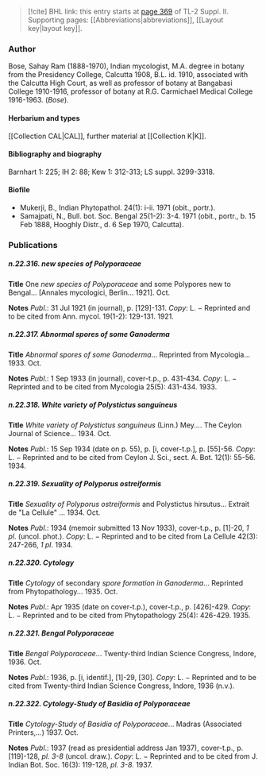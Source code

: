 > [!cite] BHL link: this entry starts at [page 369](https://www.biodiversitylibrary.org/item/103859#page/379/mode/1up) of TL-2 Suppl. II.
> Supporting pages: [[Abbreviations|abbreviations]], [[Layout key|layout key]].

### Author

Bose, Sahay Ram (1888-1970), Indian mycologist, M.A. degree in botany from the Presidency College, Calcutta 1908, B.L. id. 1910, associated with the Calcutta High Court, as well as professor of botany at Bangabasi College 1910-1916, professor of botany at R.G. Carmichael Medical College 1916-1963. (*Bose*).

#### Herbarium and types

[[Collection CAL|CAL]], further material at [[Collection K|K]].

#### Bibliography and biography

Barnhart 1: 225; IH 2: 88; Kew 1: 312-313; LS suppl. 3299-3318.

#### Biofile

- Mukerji, B., Indian Phytopathol. 24(1): i-ii. 1971 (obit., portr.).
- Samajpati, N., Bull. bot. Soc. Bengal 25(1-2): 3-4. 1971 (obit., portr., b. 15 Feb 1888, Hooghly Distr., d. 6 Sep 1970, Calcutta).

### Publications

##### n.22.316. new species of Polyporaceae

**Title**
One *new species of Polyporaceae* and some Polypores new to Bengal... \[Annales mycologici, Berlin... 1921\]. Oct.

**Notes**
*Publ*.: 31 Jul 1921 (in journal), p. \[129\]-131. *Copy*: L. − Reprinted and to be cited from Ann. mycol. 19(1-2): 129-131. 1921.

##### n.22.317. Abnormal spores of some Ganoderma

**Title**
*Abnormal spores of some Ganoderma*... Reprinted from Mycologia... 1933. Oct.

**Notes**
*Publ*.: 1 Sep 1933 (in journal), cover-t.p., p. 431-434. *Copy*: L. − Reprinted and to be cited from Mycologia 25(5): 431-434. 1933.

##### n.22.318. White variety of Polystictus sanguineus

**Title**
*White variety of Polystictus sanguineus* (Linn.) Mey.... The Ceylon Journal of Science... 1934. Oct.

**Notes**
*Publ*.: 15 Sep 1934 (date on p. 55), p. \[i, cover-t.p.\], p. \[55\]-56. *Copy*: L. − Reprinted and to be cited from Ceylon J. Sci., sect. A. Bot. 12(1): 55-56. 1934.

##### n.22.319. Sexuality of Polyporus ostreiformis

**Title**
*Sexuality of Polyporus ostreiformis* and Polystictus hirsutus... Extrait de "La Cellule" ... 1934. Oct.

**Notes**
*Publ*.: 1934 (memoir submitted 13 Nov 1933), cover-t.p., p. \[1\]-20, *1 pl*. (uncol. phot.). *Copy*: L. − Reprinted and to be cited from La Cellule 42(3): 247-266, *1 pl*. 1934.

##### n.22.320. Cytology

**Title**
*Cytology* of secondary *spore formation in Ganoderma*... Reprinted from Phytopathology... 1935. Oct.

**Notes**
*Publ*.: Apr 1935 (date on cover-t.p.), cover-t.p., p. \[426\]-429. *Copy*: L. − Reprinted and to be cited from Phytopathology 25(4): 426-429. 1935.

##### n.22.321. Bengal Polyporaceae

**Title**
*Bengal Polyporaceae*... Twenty-third Indian Science Congress, Indore, 1936. Oct.

**Notes**
*Publ*.: 1936, p. \[i, identif.\], \[1\]-29, \[30\]. *Copy*: L. − Reprinted and to be cited from Twenty-third Indian Science Congress, Indore, 1936 (n.v.).

##### n.22.322. Cytology-Study of Basidia of Polyporaceae

**Title**
*Cytology-Study of Basidia of Polyporaceae*... Madras (Associated Printers,...) 1937. Oct.

**Notes**
*Publ*.: 1937 (read as presidential address Jan 1937), cover-t.p., p. \[119\]-128, *pl. 3-8* (uncol. draw.). *Copy*: L. − Reprinted and to be cited from J. Indian Bot. Soc. 16(3): 119-128, *pl. 3-8.* 1937.

